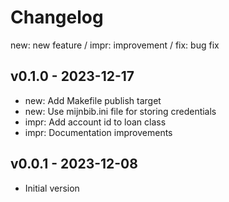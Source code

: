 # Changelog

new: new feature /  impr: improvement /  fix: bug fix

## v0.1.0 - 2023-12-17

- new: Add Makefile publish target
- new: Use mijnbib.ini file for storing credentials
- impr: Add account id to loan class
- impr: Documentation improvements

## v0.0.1 - 2023-12-08

- Initial version
